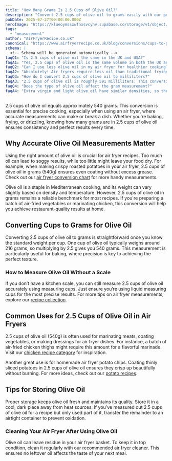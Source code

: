 ```yaml
---
title: "How Many Grams Is 2.5 Cups of Olive Oil?"
description: "Convert 2.5 cups of olive oil to grams easily with our precise guide—perfect for air fryer cooking and baking accuracy."
pubDate: 2025-07-27T00:00:00.000Z
heroImage: "https://klueoymssxwfnxsvcyhv.supabase.co/storage/v1/object/public/Shmucket/how-many-grams-is-2-5-cups-of-olive-oil.webp"
tags:
  - "measurement"
author: "AirFryerRecipe.co.uk"
canonical: "https://www.airfryerrecipe.co.uk/blog/conversions/cups-to-grams/how-many-grams-is-2-5-cups-of-olive-oil"
schema: |
  <!-- Schema will be generated automatically -->
faqQ1: "Is 2.5 cups of olive oil the same in the UK and USA?"
faqA1: "Yes, 2.5 cups of olive oil is the same volume in both the UK and USA. However, always double-check your measuring cups, as some US cups are slightly different. The gram conversion (540g) remains consistent."
faqQ2: "Can I use less olive oil in my air fryer for healthier cooking?"
faqA2: "Absolutely! Air fryers require less oil than traditional frying. For 2.5 cups of olive oil, you can often reduce the amount by half or use an oil spray for lighter, crispier results."
faqQ3: "How do I convert 2.5 cups of olive oil to milliliters?"
faqA3: "2.5 cups of olive oil is roughly 591 milliliters. This conversion is useful if your recipe uses metric measurements. Remember, 1 cup equals approximately 236.6ml."
faqQ4: "Does the type of olive oil affect the gram measurement?"
faqA4: "Extra virgin and light olive oil have similar densities, so the gram measurement for 2.5 cups remains around 540g. However, flavored or infused oils might vary slightly due to added ingredients."
---
```

<p>2.5 cups of olive oil equals approximately 540 grams. This conversion is essential for precise cooking, especially when using an air fryer, where accurate measurements can make or break a dish. Whether you're baking, frying, or drizzling, knowing how many grams are in 2.5 cups of olive oil ensures consistency and perfect results every time.</p>  

<h2>Why Accurate Olive Oil Measurements Matter</h2>  
<p>Using the right amount of olive oil is crucial for air fryer recipes. Too much oil can lead to soggy results, while too little might leave your food dry. For example, when making crispy roasted potatoes in your air fryer, 2.5 cups of olive oil in grams (540g) ensures even coating without excess grease. Check out our <a href=https://www.airfryerrecipe.co.uk/air-fryer-conversion-chart>air fryer conversion chart</a> for more handy measurements.</p>  

<p>Olive oil is a staple in Mediterranean cooking, and its weight can vary slightly based on density and temperature. However, 2.5 cups of olive oil in grams remains a reliable benchmark for most recipes. If you're preparing a batch of air-fried vegetables or marinating chicken, this conversion will help you achieve restaurant-quality results at home.</p>  

<h2>Converting Cups to Grams for Olive Oil</h2>  
<p>Converting 2.5 cups of olive oil to grams is straightforward once you know the standard weight per cup. One cup of olive oil typically weighs around 216 grams, so multiplying by 2.5 gives you 540 grams. This measurement is particularly useful for baking, where precision is key to achieving the perfect texture.</p>  

<h3>How to Measure Olive Oil Without a Scale</h3>  
<p>If you don’t have a kitchen scale, you can still measure 2.5 cups of olive oil accurately using measuring cups. Just ensure you’re using liquid measuring cups for the most precise results. For more tips on air fryer measurements, explore our <a href=https://www.airfryerrecipe.co.uk/recipes>recipe collection</a>.</p>  

<h2>Common Uses for 2.5 Cups of Olive Oil in Air Fryers</h2>  
<p>2.5 cups of olive oil (540g) is often used for marinating meats, coating vegetables, or making dressings for air fryer dishes. For instance, a batch of air-fried chicken thighs might require this amount for a flavorful marinade. Visit our <a href=https://www.airfryerrecipe.co.uk/recipe-category/chicken>chicken recipe category</a> for inspiration.</p>  

<p>Another great use is for homemade air fryer potato chips. Coating thinly sliced potatoes in 2.5 cups of olive oil ensures they crisp up beautifully without burning. For more ideas, check out our <a href=https://www.airfryerrecipe.co.uk/recipe-category/potatoes>potato recipes</a>.</p>  

<h2>Tips for Storing Olive Oil</h2>  
<p>Proper storage keeps olive oil fresh and maintains its quality. Store it in a cool, dark place away from heat sources. If you’ve measured out 2.5 cups of olive oil for a recipe but only used part of it, transfer the remainder to an airtight container to prevent oxidation.</p>  

<h3>Cleaning Your Air Fryer After Using Olive Oil</h3>  
<p>Olive oil can leave residue in your air fryer basket. To keep it in top condition, clean it regularly with our recommended <a href=https://www.airfryerrecipe.co.uk/air-fryer-cleaner>air fryer cleaner</a>. This ensures no leftover oil affects the taste of your next meal.</p>
